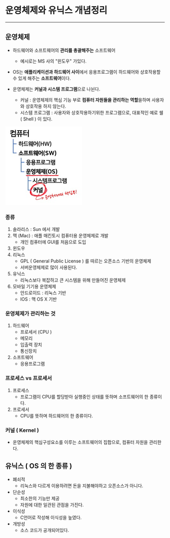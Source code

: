 # 운영체제와 유닉스 개념정리  

---

>

## 운영체제

- 하드웨어와 소프트웨어의 **관리를 총괄해주는** 소프트웨어
  - 예시로는 MS 사의 "윈도우" 가있다. 

- OS는 **애플리케이션과 하드웨어 사이**에서 응용프로그램이 하드웨어와 상호작용할 수 있게 해주는 **소프트웨어**이다. 

- 운영체제는 **커널과 시스템 프로그램**으로 나뉜다. 
  - 커널 : 운영체제의 핵심 기능 부로 **컴퓨터 자원들을 관리하는 역할**을하며 사용자와 상호작용 하지 않는다. 
  - 시스템 프로그램 : 사용자와 상호작용하기위한 프로그램으로, 대표적인 예로 쉘( Shell ) 이 있다. 


<img src="./images/커널.png">


### 종류

1. 솔라리스 : Sun 에서 개발 
2. 맥 (Mac) : 애플 매킨토시 컴퓨터용 운영체제로 개발 
   - 개인 컴퓨터에 GUI를 처음으로 도입
3. 윈도우 
4. 리눅스 
   - GPL ( General Public License ) 를 따르는 오픈소스 기반의 운영체제
   - 서버운영체제로 많이 사용된다. 
5. 유닉스
   - 리눅스보다 복잡하고 큰 시스템을 위해 만들어진 운영체제 
6. 모바일 기기용 운영체제 
   - 안드로이드 : 리눅스 기반 
   - IOS : 맥 OS X 기반

### 운영체제가 관리하는 것

1. 하드웨어
   - 프로세서 (CPU )
   - 메모리
   - 입출력 장치
   - 통신장치
2. 소프트웨어
   - 응용프로그램 

### 프로세스 vs 프로세서 

1. 프로세스
   - 프로그램이 CPU를 할당받아 실행중인 상태를 뜻하며 소프트웨어의 한 종류이다. 
2. 프로세서 
   - CPU를 뜻하며 하드웨어의 한 종류이다. 

### 커널 ( Kernel )

- 운영체제의 핵심구성요소를 이루는 소프트웨어의 집합으로, 컴퓨터 자원을 관리한다.  

## 유닉스  ( OS 의 한 종류 )

- 폐쇠적
  - 리눅스와 다르게 이용하려면 돈을 지불해야하고 오픈소스가 아니다. 
- 단순성
  - 최소한의 기능만 제공
  - 자원에 대한 일관된 관점을 가진다. 
- 이식성
  - C언어로 작성해 이식성을 높였다. 
- 개방성
  - 소스 코드가 공개되어있다. 